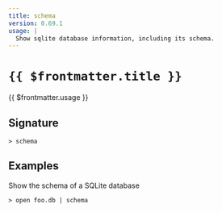 ```yaml
---
title: schema
version: 0.69.1
usage: |
  Show sqlite database information, including its schema.
---
```


# <code>{{ $frontmatter.title }}</code>

<div style='white-space: pre-wrap;'>{{ $frontmatter.usage }}</div>

## Signature

```> schema ```

## Examples

Show the schema of a SQLite database
```shell
> open foo.db | schema
```
